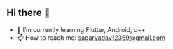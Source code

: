 ## Hi there 👋

- 🌱 I’m currently learning Flutter, Android, c++
- 📫 How to reach me: sagaryadav12369@gmail.com

